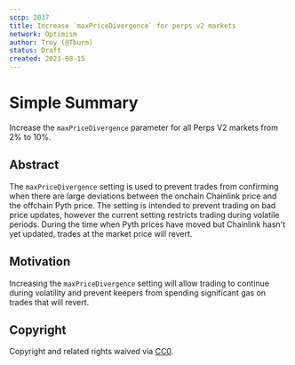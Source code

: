 ```yaml
---
sccp: 2037
title: Increase `maxPriceDivergence` for perps v2 markets
network: Optimism
author: Troy (@Tburm)
status: Draft
created: 2023-08-15
---
```


# Simple Summary

Increase the `maxPriceDivergence` parameter for all Perps V2 markets from 2% to 10%.

## Abstract

The `maxPriceDivergence` setting is used to prevent trades from confirming when there are large deviations between the onchain Chainlink price and the offchain Pyth price. The setting is intended to prevent trading on bad price updates, however the current setting restricts trading during volatile periods. During the time when Pyth prices have moved but Chainlink hasn't yet updated, trades at the market price will revert.

## Motivation

Increasing the `maxPriceDivergence` setting will allow trading to continue during volatility and prevent keepers from spending significant gas on trades that will revert.

## Copyright

Copyright and related rights waived via [CC0](https://creativecommons.org/publicdomain/zero/1.0/).

